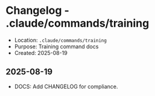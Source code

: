 # Changelog - .claude/commands/training

- Location: `.claude/commands/training`
- Purpose: Training command docs
- Created: 2025-08-19

## 2025-08-19
- DOCS: Add CHANGELOG for compliance.

